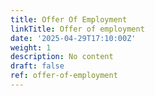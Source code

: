 ```yaml
---
title: Offer Of Employment
linkTitle: Offer of employment
date: '2025-04-29T17:10:00Z'
weight: 1
description: No content
draft: false
ref: offer-of-employment
---
```


